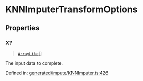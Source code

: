 # KNNImputerTransformOptions

## Properties

### X?

> [`ArrayLike`](../types/ArrayLike.md)[]

The input data to complete.

Defined in:  [generated/impute/KNNImputer.ts:426](https://github.com/transitive-bullshit/scikit-learn-ts/blob/92ab806/packages/sklearn/src/generated/impute/KNNImputer.ts#L426)
